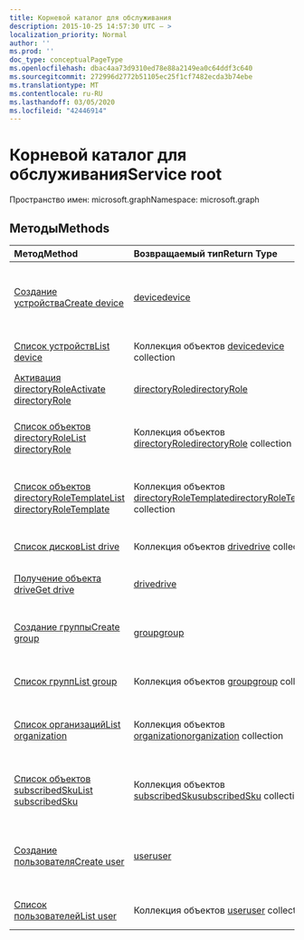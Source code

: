 ```yaml
---
title: Корневой каталог для обслуживания
description: 2015-10-25 14:57:30 UTC — >
localization_priority: Normal
author: ''
ms.prod: ''
doc_type: conceptualPageType
ms.openlocfilehash: dbac4aa73d9310ed78e88a2149ea0c64ddf3c640
ms.sourcegitcommit: 272996d2772b51105ec25f1cf7482ecda3b74ebe
ms.translationtype: MT
ms.contentlocale: ru-RU
ms.lasthandoff: 03/05/2020
ms.locfileid: "42446914"
---
```

# <a name="service-root"></a><span data-ttu-id="4778d-103">Корневой каталог для обслуживания</span><span class="sxs-lookup"><span data-stu-id="4778d-103">Service root</span></span>

<span data-ttu-id="4778d-104">Пространство имен: microsoft.graph</span><span class="sxs-lookup"><span data-stu-id="4778d-104">Namespace: microsoft.graph</span></span>


## <a name="methods"></a><span data-ttu-id="4778d-105">Методы</span><span class="sxs-lookup"><span data-stu-id="4778d-105">Methods</span></span>



| <span data-ttu-id="4778d-106">Метод</span><span class="sxs-lookup"><span data-stu-id="4778d-106">Method</span></span>           | <span data-ttu-id="4778d-107">Возвращаемый тип</span><span class="sxs-lookup"><span data-stu-id="4778d-107">Return Type</span></span>    |<span data-ttu-id="4778d-108">Описание</span><span class="sxs-lookup"><span data-stu-id="4778d-108">Description</span></span>|
|:---------------|:--------|:----------|
|[<span data-ttu-id="4778d-109">Создание устройства</span><span class="sxs-lookup"><span data-stu-id="4778d-109">Create device</span></span>](../api/device-post-devices.md) |[<span data-ttu-id="4778d-110">device</span><span class="sxs-lookup"><span data-stu-id="4778d-110">device</span></span>](device.md)| <span data-ttu-id="4778d-111">Создание устройства путем добавления в коллекцию устройств.</span><span class="sxs-lookup"><span data-stu-id="4778d-111">Create a new device by posting to the devices collection.</span></span>|
|[<span data-ttu-id="4778d-112">Список устройств</span><span class="sxs-lookup"><span data-stu-id="4778d-112">List device</span></span>](../api/device-list.md) | <span data-ttu-id="4778d-113">Коллекция объектов [device](device.md)</span><span class="sxs-lookup"><span data-stu-id="4778d-113">[device](device.md) collection</span></span> |<span data-ttu-id="4778d-114">Получение коллекции объектов device.</span><span class="sxs-lookup"><span data-stu-id="4778d-114">Get device object collection.</span></span> |
|[<span data-ttu-id="4778d-115">Активация directoryRole</span><span class="sxs-lookup"><span data-stu-id="4778d-115">Activate directoryRole</span></span>](../api/directoryrole-post-directoryroles.md) | [<span data-ttu-id="4778d-116">directoryRole</span><span class="sxs-lookup"><span data-stu-id="4778d-116">directoryRole</span></span>](directoryrole.md) |<span data-ttu-id="4778d-117">Активация роли каталога.</span><span class="sxs-lookup"><span data-stu-id="4778d-117">Activate a directory role.</span></span> |
|[<span data-ttu-id="4778d-118">Список объектов directoryRole</span><span class="sxs-lookup"><span data-stu-id="4778d-118">List directoryRole</span></span>](../api/directoryrole-list.md) | <span data-ttu-id="4778d-119">Коллекция объектов [directoryRole](directoryrole.md)</span><span class="sxs-lookup"><span data-stu-id="4778d-119">[directoryRole](directoryrole.md) collection</span></span> |<span data-ttu-id="4778d-120">Получение коллекции объектов directoryRole.</span><span class="sxs-lookup"><span data-stu-id="4778d-120">Get directoryRole object collection.</span></span> |
|[<span data-ttu-id="4778d-121">Список объектов directoryRoleTemplate</span><span class="sxs-lookup"><span data-stu-id="4778d-121">List directoryRoleTemplate</span></span>](../api/directoryroletemplate-list.md) | <span data-ttu-id="4778d-122">Коллекция объектов [directoryRoleTemplate](directoryroletemplate.md)</span><span class="sxs-lookup"><span data-stu-id="4778d-122">[directoryRoleTemplate](directoryroletemplate.md) collection</span></span> |<span data-ttu-id="4778d-123">Получение коллекции объектов directoryRoleTemplate.</span><span class="sxs-lookup"><span data-stu-id="4778d-123">Get directoryRoleTemplate object collection.</span></span> |
|[<span data-ttu-id="4778d-124">Список дисков</span><span class="sxs-lookup"><span data-stu-id="4778d-124">List drive</span></span>](../api/drive-list.md) | <span data-ttu-id="4778d-125">Коллекция объектов [drive](drive.md)</span><span class="sxs-lookup"><span data-stu-id="4778d-125">[drive](drive.md) collection</span></span> |<span data-ttu-id="4778d-126">Получение коллекции объектов drive.</span><span class="sxs-lookup"><span data-stu-id="4778d-126">Get drive object collection.</span></span> |
|[<span data-ttu-id="4778d-127">Получение объекта drive</span><span class="sxs-lookup"><span data-stu-id="4778d-127">Get drive</span></span>](../api/drive-get.md) | [<span data-ttu-id="4778d-128">drive</span><span class="sxs-lookup"><span data-stu-id="4778d-128">drive</span></span>](drive.md)  |<span data-ttu-id="4778d-129">Получение свойств объекта drive.</span><span class="sxs-lookup"><span data-stu-id="4778d-129">Get drive object properties.</span></span> |
|[<span data-ttu-id="4778d-130">Создание группы</span><span class="sxs-lookup"><span data-stu-id="4778d-130">Create group</span></span>](../api/group-post-groups.md) |[<span data-ttu-id="4778d-131">group</span><span class="sxs-lookup"><span data-stu-id="4778d-131">group</span></span>](group.md)| <span data-ttu-id="4778d-132">Создание группы путем добавления в коллекцию групп.</span><span class="sxs-lookup"><span data-stu-id="4778d-132">Create a new group by posting to the groups collection.</span></span>|
|[<span data-ttu-id="4778d-133">Список групп</span><span class="sxs-lookup"><span data-stu-id="4778d-133">List group</span></span>](../api/group-list.md) | <span data-ttu-id="4778d-134">Коллекция объектов [group](group.md)</span><span class="sxs-lookup"><span data-stu-id="4778d-134">[group](group.md) collection</span></span> |<span data-ttu-id="4778d-135">Получение коллекции объектов group.</span><span class="sxs-lookup"><span data-stu-id="4778d-135">Get group object collection.</span></span> |
|[<span data-ttu-id="4778d-136">Список организаций</span><span class="sxs-lookup"><span data-stu-id="4778d-136">List organization</span></span>](../api/organization-get.md) | <span data-ttu-id="4778d-137">Коллекция объектов [organization](organization.md)</span><span class="sxs-lookup"><span data-stu-id="4778d-137">[organization](organization.md) collection</span></span> |<span data-ttu-id="4778d-138">Получение коллекции объектов organization.</span><span class="sxs-lookup"><span data-stu-id="4778d-138">Get organization object collection.</span></span> |
|[<span data-ttu-id="4778d-139">Список объектов subscribedSku</span><span class="sxs-lookup"><span data-stu-id="4778d-139">List subscribedSku</span></span>](../api/subscribedsku-list.md) | <span data-ttu-id="4778d-140">Коллекция объектов [subscribedSku](subscribedsku.md)</span><span class="sxs-lookup"><span data-stu-id="4778d-140">[subscribedSku](subscribedsku.md) collection</span></span> |<span data-ttu-id="4778d-141">Получение коллекции объектов subscribedSku.</span><span class="sxs-lookup"><span data-stu-id="4778d-141">Get subscribedSku object collection.</span></span> |
|[<span data-ttu-id="4778d-142">Создание пользователя</span><span class="sxs-lookup"><span data-stu-id="4778d-142">Create user</span></span>](../api/user-post-users.md) |[<span data-ttu-id="4778d-143">user</span><span class="sxs-lookup"><span data-stu-id="4778d-143">user</span></span>](user.md)| <span data-ttu-id="4778d-144">Создание пользователя путем добавления в коллекцию пользователей.</span><span class="sxs-lookup"><span data-stu-id="4778d-144">Create a new user by posting to the users collection.</span></span>|
|[<span data-ttu-id="4778d-145">Список пользователей</span><span class="sxs-lookup"><span data-stu-id="4778d-145">List user</span></span>](../api/user-list.md) | <span data-ttu-id="4778d-146">Коллекция объектов [user](user.md)</span><span class="sxs-lookup"><span data-stu-id="4778d-146">[user](user.md) collection</span></span> |<span data-ttu-id="4778d-147">Получение коллекции объектов user.</span><span class="sxs-lookup"><span data-stu-id="4778d-147">Get user object collection.</span></span> |

<!-- uuid: 8fcb5dbc-d5aa-4681-8e31-b001d5168d79
2015-10-25 14:57:30 UTC -->
<!-- {
  "type": "#page.annotation",
  "description": "Service root",
  "keywords": "",
  "section": "documentation",
  "tocPath": ""
}-->
